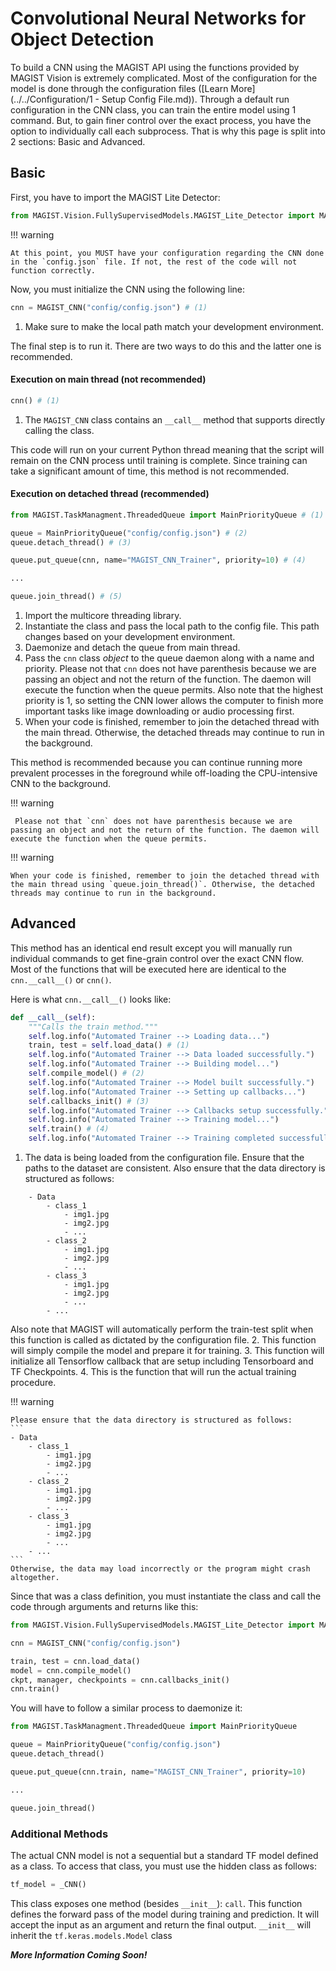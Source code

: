 # Convolutional Neural Networks for Object Detection

To build a CNN using the MAGIST API using the functions provided by MAGIST Vision is extremely complicated. Most of the configuration for the model is done through the configuration files ([Learn More](../../Configuration/1 - Setup Config File.md)). Through a default run configuration in the CNN class, you can train the entire model using 1 command. But, to gain finer control over the exact process, you have the option to individually call each subprocess. That is why this page is split into 2 sections: Basic and Advanced.

## Basic
First, you have to import the MAGIST Lite Detector:

``` py linenums="1"
from MAGIST.Vision.FullySupervisedModels.MAGIST_Lite_Detector import MAGIST_CNN, MAGIST_CNN_Predictor
```

!!! warning
    
    At this point, you MUST have your configuration regarding the CNN done in the `config.json` file. If not, the rest of the code will not function correctly.

Now, you must initialize the CNN using the following line:

``` py linenums="1"
cnn = MAGIST_CNN("config/config.json") # (1)
```

1. Make sure to make the local path match your development environment.

The final step is to run it. There are two ways to do this and the latter one is recommended.

#### Execution on main thread (not recommended)

``` py linenums="1"
cnn() # (1)
```

1. The `MAGIST_CNN` class contains an `__call__` method that supports directly calling the class. 

This code will run on your current Python thread meaning that the script will remain on the CNN process until training is complete. Since training can take a significant amount of time, this method is not recommended.

#### Execution on detached thread (recommended)

``` py linenums="1"
from MAGIST.TaskManagment.ThreadedQueue import MainPriorityQueue # (1)

queue = MainPriorityQueue("config/config.json") # (2)
queue.detach_thread() # (3)

queue.put_queue(cnn, name="MAGIST_CNN_Trainer", priority=10) # (4)

...

queue.join_thread() # (5)
```

1. Import the multicore threading library.
2. Instantiate the class and pass the local path to the config file. This path changes based on your development environment.
3. Daemonize and detach the queue from main thread.
4. Pass the `cnn` class *object* to the queue daemon along with a name and priority. Please not that `cnn` does not have parenthesis because we are passing an object and not the return of the function. The daemon will execute the function when the queue permits. Also note that the highest priority is 1, so setting the CNN lower allows the computer to finish more important tasks like image downloading or audio processing first. 
5. When your code is finished, remember to join the detached thread with the main thread. Otherwise, the detached threads may continue to run in the background. 

This method is recommended because you can continue running more prevalent processes in the foreground while off-loading the CPU-intensive CNN to the background.

!!! warning

     Please not that `cnn` does not have parenthesis because we are passing an object and not the return of the function. The daemon will execute the function when the queue permits.

!!! warning

    When your code is finished, remember to join the detached thread with the main thread using `queue.join_thread()`. Otherwise, the detached threads may continue to run in the background. 

## Advanced
This method has an identical end result except you will manually run individual commands to get fine-grain control over the exact CNN flow. Most of the functions that will be executed here are identical to the `cnn.__call__()` or `cnn()`.  

Here is what `cnn.__call__()` looks like:

``` py linenums="1"
def __call__(self):
    """Calls the train method."""
    self.log.info("Automated Trainer --> Loading data...")
    train, test = self.load_data() # (1)
    self.log.info("Automated Trainer --> Data loaded successfully.")
    self.log.info("Automated Trainer --> Building model...")
    self.compile_model() # (2)
    self.log.info("Automated Trainer --> Model built successfully.")
    self.log.info("Automated Trainer --> Setting up callbacks...")
    self.callbacks_init() # (3)
    self.log.info("Automated Trainer --> Callbacks setup successfully.")
    self.log.info("Automated Trainer --> Training model...")
    self.train() # (4)
    self.log.info("Automated Trainer --> Training completed successfully.")
```

1. The data is being loaded from the configuration file. Ensure that the paths to the dataset are   consistent. Also ensure that the data directory is structured as follows: 
```
    - Data
        - class_1
            - img1.jpg
            - img2.jpg
            - ...
        - class_2
            - img1.jpg
            - img2.jpg
            - ...
        - class_3
            - img1.jpg
            - img2.jpg
            - ...
        - ...
```
Also note that MAGIST will automatically perform the train-test split when this function is called as dictated by the configuration file.
2. This function will simply compile the model and prepare it for training.
3. This function will initialize all Tensorflow callback that are setup including Tensorboard and TF Checkpoints.
4. This is the function that will run the actual training procedure. 

!!! warning

    Please ensure that the data directory is structured as follows: 
    ```
    - Data
        - class_1
            - img1.jpg
            - img2.jpg
            - ...
        - class_2
            - img1.jpg
            - img2.jpg
            - ...
        - class_3
            - img1.jpg
            - img2.jpg
            - ...
        - ...
    ```
    Otherwise, the data may load incorrectly or the program might crash altogether.

Since that was a class definition, you must instantiate the class and call the code through arguments and returns like this:

``` py linenums="1"
from MAGIST.Vision.FullySupervisedModels.MAGIST_Lite_Detector import MAGIST_CNN, MAGIST_CNN_Predictor

cnn = MAGIST_CNN("config/config.json")

train, test = cnn.load_data()
model = cnn.compile_model()
ckpt, manager, checkpoints = cnn.callbacks_init()
cnn.train()
```

You will have to follow a similar process to daemonize it:

``` py linenums="1"
from MAGIST.TaskManagment.ThreadedQueue import MainPriorityQueue 

queue = MainPriorityQueue("config/config.json") 
queue.detach_thread() 

queue.put_queue(cnn.train, name="MAGIST_CNN_Trainer", priority=10) 

...

queue.join_thread() 
```

### Additional Methods
The actual CNN model is not a sequential but a standard TF model defined as a class. To access that class, you must use the hidden class as follows:

``` py linenums="1"
tf_model = _CNN()
```

This class exposes one method (besides `__init__`): `call`. This function defines the forward pass of the model during training and prediction. It will accept the input as an argument and return the final output. `__init__` will inherit the `tf.keras.models.Model` class 

***More Information Coming Soon!***
